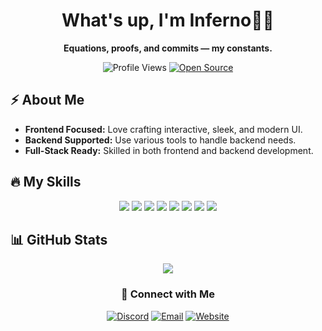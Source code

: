 <h1 align="center">What's up, I'm Inferno👋🏻</h1>

<p align="center">
  <b>Equations, proofs, and commits — my constants. </b> <br>
</p>

<p align="center">
  <img src="https://komarev.com/ghpvc/?username=Inferno&label=Profile%20views&color=ff4500&style=flat" alt="Profile Views" />
  <a href="https://github.com/blazinghawtinferno?tab=repositories">
    <img src="https://img.shields.io/badge/Open%20Source-%E2%9D%A4-orange" alt="Open Source" />
  </a>
</p>


## ⚡ About Me
- **Frontend Focused:** Love crafting interactive, sleek, and modern UI.
- **Backend Supported:** Use various tools to handle backend needs.
- **Full-Stack Ready:** Skilled in both frontend and backend development.

## 🔥 My Skills 

<p align="center">
  <img src="https://img.shields.io/badge/HTML5-%23E34F26.svg?style=for-the-badge&logo=html5&logoColor=white" />
  <img src="https://img.shields.io/badge/CSS3-%231572B6.svg?style=for-the-badge&logo=css3&logoColor=white" />
  <img src="https://img.shields.io/badge/JavaScript-%23F7DF1E.svg?style=for-the-badge&logo=javascript&logoColor=black" />
  <img src="https://img.shields.io/badge/React-%2361DAFB.svg?style=for-the-badge&logo=react&logoColor=black" />
  <img src="https://img.shields.io/badge/Next.js-%23000000.svg?style=for-the-badge&logo=next.js&logoColor=white" />
  <img src="https://img.shields.io/badge/Node.js-%2343853D.svg?style=for-the-badge&logo=node.js&logoColor=white" />
  <img src="https://img.shields.io/badge/MongoDB-%2347A248.svg?style=for-the-badge&logo=mongodb&logoColor=white" />
  <img src="https://img.shields.io/badge/Git-%23F05032.svg?style=for-the-badge&logo=git&logoColor=white" />
</p>

## 📊 GitHub Stats
<p align="center">
  <img src="https://github-readme-stats.vercel.app/api?username=blazinghawtinferno&show_icons=true&theme=dark" />
</p>

<div align="center">

### 🔗 Connect with Me  

[![Discord](https://img.shields.io/badge/Discord-5865F2?style=for-the-badge&logo=discord&logoColor=white)](https://discord.gg/fnVxMFypBx)
[![Email](https://img.shields.io/badge/Email-D14836?style=for-the-badge&logo=gmail&logoColor=white)](https://mail.google.com/mail/?view=cm&fs=1&to=blazinghawtinferno@gmail.com)
[![Website](https://img.shields.io/badge/Website-000000?style=for-the-badge&logo=Firefox&logoColor=white)](https://yourwebsite.com)

</div>





